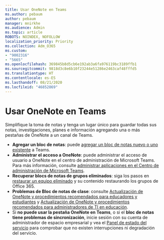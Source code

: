 ```yaml
---
title: Usar OneNote en Teams
ms.author: pebaum
author: pebaum
manager: mnirkhe
ms.audience: Admin
ms.topic: article
ROBOTS: NOINDEX, NOFOLLOW
localization_priority: Priority
ms.collection: Adm_O365
ms.custom:
- "9002316"
- "5665"
ms.openlocfilehash: 369845b8d5cb6e192ab3a6fa976119bc3189ffb1
ms.sourcegitcommit: 9818d3c8e6b10f23244e51286e2463caf48fffd5
ms.translationtype: HT
ms.contentlocale: es-ES
ms.lasthandoff: 08/21/2020
ms.locfileid: "46852869"
---
```

# <a name="using-onenote-in-teams"></a>Usar OneNote en Teams

Simplifique la toma de notas y tenga un lugar único para guardar todas sus notas, investigaciones, planes e información agregando una o más pestañas de OneNote a un canal de Teams.

- **Agregar un bloc de notas**: puede [agregar un bloc de notas nuevo o uno existente](https://support.microsoft.com/office/add-a-onenote-notebook-to-teams-0ec78cc3-ba3b-4279-a88e-aa40af9865c2) a Teams.
- **Administrar el acceso a OneNote**: puede administrar el acceso de usuario a OneNote en el centro de administración de Microsoft Teams. Para más información, consulte [administrar aplicaciones en el Centro de administración de Microsoft Teams](https://docs.microsoft.com/MicrosoftTeams/manage-apps).
- **Recuperar blocs de notas de grupos eliminados**: siga los pasos en [restaurar un equipo eliminado](https://docs.microsoft.com/microsoftteams/archive-or-delete-a-team#restore-a-deleted-team) y su contenido restaurando los grupos de Office 365.
- **Problemas de Bloc de notas de clase**: consulte [Actualización de OneNote y procedimientos recomendados para educadores y estudiantes](https://support.office.com/article/onenote-update-and-best-practices-for-educators-and-students-dde775f0-8b06-4263-8b54-1e9ddc3dd146) y [Actualización de OneNote y procedimientos recomendados para administradores de TI en educación](https://support.office.com/article/onenote-update-and-best-practices-for-it-admins-in-education-9d78f2b2-5e25-4288-b597-b4ba463c7b46).
- Si **no puede usar la pestaña OneNote en Teams**, o si el **bloc de notas tiene problemas de sincronización**, inicie sesión con su cuenta de administrador de espacio empresarial y vea el [Panel de estado del servicio](https://docs.microsoft.com/office365/enterprise/view-service-health) para comprobar que no existen interrupciones ni degradación del servicio.
